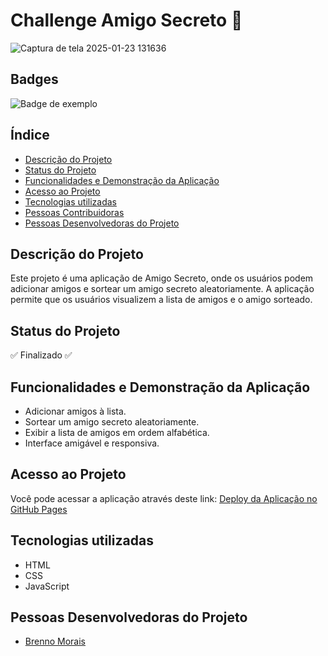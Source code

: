 #  Challenge Amigo Secreto 🎁

![Captura de tela 2025-01-23 131636](https://github.com/user-attachments/assets/2177c641-1985-4503-bf1e-b0ec3d45c3da)

## Badges

![Badge de exemplo](https://img.shields.io/badge/Status-Finalizado-brightgreen)

## Índice

- [Descrição do Projeto](#descrição-do-projeto)
- [Status do Projeto](#status-do-projeto)
- [Funcionalidades e Demonstração da Aplicação](#funcionalidades-e-demonstração-da-aplicação)
- [Acesso ao Projeto](#acesso-ao-projeto)
- [Tecnologias utilizadas](#tecnologias-utilizadas)
- [Pessoas Contribuidoras](#pessoas-contribuidoras)
- [Pessoas Desenvolvedoras do Projeto](#pessoas-desenvolvedoras-do-projeto)

## Descrição do Projeto

Este projeto é uma aplicação de Amigo Secreto, onde os usuários podem adicionar amigos e sortear um amigo secreto aleatoriamente. A aplicação permite que os usuários visualizem a lista de amigos e o amigo sorteado.

## Status do Projeto

✅ Finalizado ✅

## Funcionalidades e Demonstração da Aplicação

- Adicionar amigos à lista.
- Sortear um amigo secreto aleatoriamente.
- Exibir a lista de amigos em ordem alfabética.
- Interface amigável e responsiva.

## Acesso ao Projeto

Você pode acessar a aplicação através deste link: [Deploy da Aplicação no GitHub Pages](https://brennomoraisdev.github.io/secret-friend-challenge/)

## Tecnologias utilizadas

- HTML
- CSS
- JavaScript

## Pessoas Desenvolvedoras do Projeto

- [Brenno Morais](https://www.linkedin.com/in/brennomoraisdev/) 
